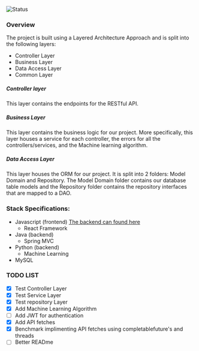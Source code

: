 ![Status](https://github.com/Software-Engineering-Final-Project/articleFetch/workflows/Java%20CI%20with%20Maven/badge.svg)

### Overview
The project is built using a Layered Architecture Approach and is split into the following layers:
- Controller Layer
- Business Layer
- Data Access Layer
- Common Layer

##### Controller layer
This layer contains the endpoints for the RESTful API. 

##### Business Layer
This layer contains the business logic for our project. More specifically, this layer houses a service for each controller, the errors for all the controllers/services, and the Machine learning algorithm.

##### Data Access Layer
This layer houses the ORM for our project. It is split into 2 folders: Model Domain and Repository. The Model Domain folder contains our database table models and the Repository folder contains the repository interfaces that are mapped to a DAO.


### Stack Specifications:
- Javascript (frontend) [The backend can found here](https://github.com/Software-Engineering-Final-Project/articleRecommender)
    - React Framework
- Java (backend)
    - Spring MVC
- Python (backend)
    - Machine Learning
- MySQL


### TODO LIST
- [x] Test Controller Layer
- [x] Test Service Layer
- [X] Test repository Layer
- [X] Add Machine Learning Algorithm
- [ ] Add JWT for authentication
- [X] Add API fetches
- [X] Benchmark implimenting API fetches using completablefuture's and threads
- [ ] Better READme
